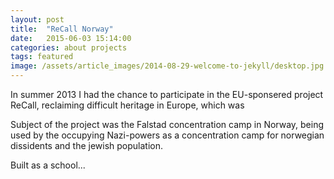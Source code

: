 ```yaml
---
layout: post
title:  "ReCall Norway"
date:   2015-06-03 15:14:00
categories: about projects
tags: featured
image: /assets/article_images/2014-08-29-welcome-to-jekyll/desktop.jpg
---
```

In summer 2013 I had the chance to participate in the EU-sponsered project ReCall, reclaiming difficult heritage in Europe, which was

Subject of the project was the Falstad concentration camp in Norway, being used by the occupying Nazi-powers as a concentration camp for norwegian dissidents and the jewish population.

Built as a school...
